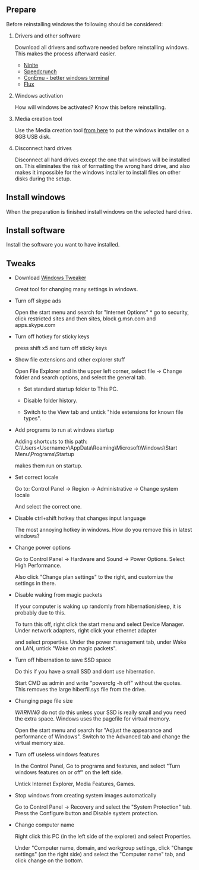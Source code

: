 ## Prepare
Before reinstalling windows the following should be considered:

1. Drivers and other software
   
   Download all drivers and software needed before reinstalling windows. This makes the process afterward easier.
   * [Ninite](https://ninite.com/)
   * [Speedcrunch](http://www.speedcrunch.org/)
   * [ConEmu - better windows terminal](https://conemu.github.io/)
   * [Flux](https://justgetflux.com/)
  
2. Windows activation

   How will windows be activated? Know this before reinstalling.
  
3. Media creation tool

   Use the Media creation tool [from here](https://www.microsoft.com/sv-se/software-download/windows10) to put the windows installer on a 8GB USB disk.
  
4. Disconnect hard drives

   Disconnect all hard drives except the one that windows will be installed on. This eliminates the risk of formatting the wrong hard drive, and also makes it impossible for the windows installer to install files on other disks during the setup.
  
## Install windows
When the preparation is finished install windows on the selected hard drive.

## Install software
Install the software you want to have installed.

## Tweaks

* Download [Windows Tweaker](https://www.thewindowsclub.com/ultimate-windows-tweaker-4-windows-10)

  Great tool for changing many settings in windows.

  
* Turn off skype ads

  Open the start menu and search for "Internet Options" * go to security, click restricted sites and then sites, block g.msn.com and apps.skype.com

  
* Turn off hotkey for sticky keys
   
  press shift x5 and turn off sticky keys
   
   
* Show file extensions and other explorer stuff
   
  Open File Explorer and in the upper left corner, select file -> Change folder and search options, and select the general tab.
  
  * Set standard startup folder to This PC. 
  
  * Disable folder history.
  
  * Switch to the View tab and untick "hide extensions for known file types".
   
   
* Add programs to run at windows startup

  Adding shortcuts to this path: C:\Users\<Username>\AppData\Roaming\Microsoft\Windows\Start Menu\Programs\Startup
  
  makes them run on startup.
  
  
* Set correct locale
  
  Go to: Control Panel -> Region -> Administrative -> Change system locale
  
  And select the correct one.
  
  
* Disable ctrl+shift hotkey that changes input language

  The most annoying hotkey in windows. How do you remove this in latest windows?
  

* Change power options
  
  Go to Control Panel -> Hardware and Sound -> Power Options. Select High Performance.
  
  Also click "Change plan settings" to the right, and customize the settings in there. 
  
  
* Disable waking from magic packets

  If your computer is waking up randomly from hibernation/sleep, it is probably due to this.
  
  To turn this off, right click the start menu and select Device Manager. Under network adapters, right click your ethernet adapter
  
  and select properties. Under the power management tab, under Wake on LAN, untick "Wake on magic packets".
  
  
* Turn off hibernation to save SSD space

  Do this if you have a small SSD and dont use hibernation.
  
  Start CMD as admin and write "powercfg -h off" without the quotes. This removes the large hiberfil.sys file from the drive.
  

* Changing page file size

  *WARNING* do not do this unless your SSD is really small and you need the extra space. Windows uses the pagefile for virtual memory.
  
  Open the start menu and search for "Adjust the appearance and performance of Windows". Switch to the Advanced tab and change the virtual memory size.
  

* Turn off useless windows features

  In the Control Panel, Go to programs and features, and select "Turn windows features on or off" on the left side.
  
  Untick Internet Explorer, Media Features, Games.
  
  
* Stop windows from creating system images automatically

  Go to Control Panel -> Recovery and select the "System Protection" tab. Press the Configure button and Disable system protection.
  
  
* Change computer name
  
  Right click this PC (in the left side of the explorer) and select Properties. 
  
  Under "Computer name, domain, and workgroup settings, click "Change settings" (on the right side) and select the "Computer name" tab, and click change on the bottom.
  
  


  
  

  
  
  
  

  
  
  







